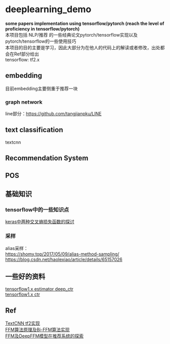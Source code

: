 # deeplearning_demo
**some papers implementation using tensorflow/pytorch (reach the level of proficiency in tensorflow/pytorch)** <br>
本项目包括 NLP/推荐 的一些经典论文pytorch/tensorflow实现以及pytorch/tensorflow的一些使用技巧<br>
本项目的目的主要是学习，因此大部分为在他人的代码上的解读或者修改，出处都会在Ref部分给出<br>
tensorflow: tf2.x

## embedding
目前embedding主要侧重于推荐一块
### graph network
line部分：https://github.com/tangjianpku/LINE

## text classification 
textcnn

## Recommendation System


## POS


## 基础知识
### tensorflow中的一些知识点
[keras中两种交叉熵损失函数的探讨](https://zhuanlan.zhihu.com/p/48078990) 

### 采样
alias采样：<br>
https://shomy.top/2017/05/09/alias-method-sampling/ <br>
https://blog.csdn.net/haolexiao/article/details/65157026 <br>


## 一些好的资料
[tensorflow1.x estimator deep_ctr](https://github.com/qiaoguan/deep-ctr-prediction/tree/master/DeepFM) <br>
[tensorflow1.x ctr ](https://github.com/DSXiangLi/CTR) <br>
## Ref
[TextCNN tf2实现](https://github.com/ShaneTian/TextCNN/) <br>
[FFM算法原理及Bi-FFM算法实现](https://zhuanlan.zhihu.com/p/145928996) <br>
[FFM及DeepFFM模型在推荐系统的探索](https://zhuanlan.zhihu.com/p/67795161) <br>
